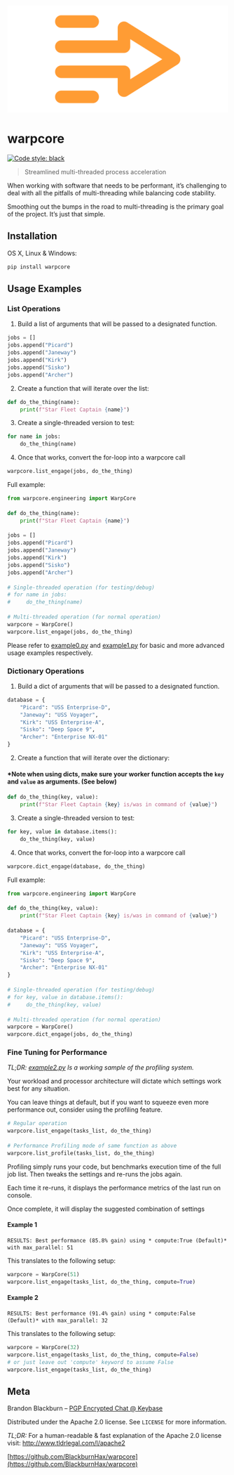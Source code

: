 [![WarpCore logo](https://github.com/BlackburnHax/warpcore/raw/main/docs/warpcore.png)](https://github.com/BlackburnHax/warpcore)
# warpcore
[![Code style: black](https://img.shields.io/badge/code%20style-black-000000.svg)](https://github.com/psf/black)
> Streamlined multi-threaded process acceleration

When working with software that needs to be performant, it’s challenging to deal with all the pitfalls of multi-threading while balancing code stability.

Smoothing out the bumps in the road to multi-threading is the primary goal of the project. It’s just that simple.


## Installation

OS X, Linux & Windows:

```sh
pip install warpcore
```


## Usage Examples

### List Operations
1. Build a list of arguments that will be passed to a designated function.
```python
jobs = []
jobs.append("Picard")
jobs.append("Janeway")
jobs.append("Kirk")
jobs.append("Sisko")
jobs.append("Archer")
```
2. Create a function that will iterate over the list:
```python
def do_the_thing(name):
    print(f"Star Fleet Captain {name}")
```
3. Create a single-threaded version to test:
```python
for name in jobs:
    do_the_thing(name)
```
4. Once that works, convert the for-loop into a warpcore call
```python
warpcore.list_engage(jobs, do_the_thing)
```

Full example:
```python
from warpcore.engineering import WarpCore

def do_the_thing(name):
    print(f"Star Fleet Captain {name}")

jobs = []
jobs.append("Picard")
jobs.append("Janeway")
jobs.append("Kirk")
jobs.append("Sisko")
jobs.append("Archer")

# Single-threaded operation (for testing/debug)
# for name in jobs:
#     do_the_thing(name)

# Multi-threaded operation (for normal operation)
warpcore = WarpCore()
warpcore.list_engage(jobs, do_the_thing)
```
Please refer to [example0.py](https://github.com/BlackburnHax/warpcore/blob/main/docs/example0.py) and [example1.py](https://github.com/BlackburnHax/warpcore/blob/main/docs/example1.py) for basic and more advanced usage examples respectively.

### Dictionary Operations
1. Build a dict of arguments that will be passed to a designated function.
```python
database = {
    "Picard": "USS Enterprise-D",
    "Janeway": "USS Voyager",
    "Kirk": "USS Enterprise-A",
    "Sisko": "Deep Space 9",
    "Archer": "Enterprise NX-01"
}
```
2. Create a function that will iterate over the dictionary:
#### *Note when using dicts, make sure your worker function accepts the `key` and `value` as arguments. (See below)
```python
def do_the_thing(key, value):
    print(f"Star Fleet Captain {key} is/was in command of {value}")
```
3. Create a single-threaded version to test:
```python
for key, value in database.items():
    do_the_thing(key, value)
```
4. Once that works, convert the for-loop into a warpcore call
```python
warpcore.dict_engage(database, do_the_thing)
```

Full example:
```python
from warpcore.engineering import WarpCore

def do_the_thing(key, value):
    print(f"Star Fleet Captain {key} is/was in command of {value}")

database = {
    "Picard": "USS Enterprise-D",
    "Janeway": "USS Voyager",
    "Kirk": "USS Enterprise-A",
    "Sisko": "Deep Space 9",
    "Archer": "Enterprise NX-01"
}

# Single-threaded operation (for testing/debug)
# for key, value in database.items():
#     do_the_thing(key, value)

# Multi-threaded operation (for normal operation)
warpcore = WarpCore()
warpcore.dict_engage(jobs, do_the_thing)
```

### Fine Tuning for Performance
_TL;DR: [example2.py](https://github.com/BlackburnHax/warpcore/blob/main/docs/example2.py) Is a working sample of the profiling system._

Your workload and processor architecture will dictate which settings work best for any situation.

You can leave things at default, but if you want to squeeze even more performance out, consider using the profiling feature.
```python
# Regular operation
warpcore.list_engage(tasks_list, do_the_thing)

# Performance Profiling mode of same function as above
warpcore.list_profile(tasks_list, do_the_thing)
```
Profiling simply runs your code, but benchmarks execution time of the full job list. Then tweaks the settings and re-runs the jobs again.

Each time it re-runs, it displays the performance metrics of the last run on console.

Once complete, it will display the suggested combination of settings
#### Example 1
```shell
RESULTS: Best performance (85.8% gain) using * compute:True (Default)* with max_parallel: 51
```
This translates to the following setup:
```python
warpcore = WarpCore(51)
warpcore.list_engage(tasks_list, do_the_thing, compute=True)
```
#### Example 2
```shell
RESULTS: Best performance (91.4% gain) using * compute:False (Default)* with max_parallel: 32
```
This translates to the following setup:
```python
warpcore = WarpCore(32)
warpcore.list_engage(tasks_list, do_the_thing, compute=False)
# or just leave out 'compute' keyword to assume False
warpcore.list_engage(tasks_list, do_the_thing)
```

## Meta

Brandon Blackburn – [PGP Encrypted Chat @ Keybase](https://keybase.io/blackburnhax/chat)

Distributed under the Apache 2.0 license. See ``LICENSE`` for more information.

_TL;DR:_
For a human-readable & fast explanation of the Apache 2.0 license visit:  http://www.tldrlegal.com/l/apache2


[https://github.com/BlackburnHax/warpcore](https://github.com/BlackburnHax/warpcore)
